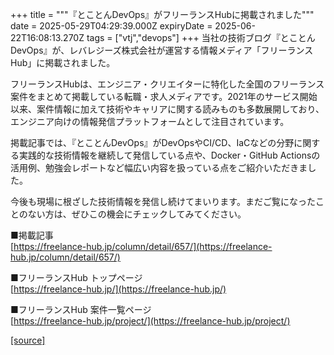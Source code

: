 +++
title = """『とことんDevOps』がフリーランスHubに掲載されました"""
date = 2025-05-29T04:29:39.000Z
expiryDate = 2025-06-22T16:08:13.270Z
tags = ["vtj","devops"]
+++
当社の技術ブログ『とことんDevOps』が、レバレジーズ株式会社が運営する情報メディア「フリーランスHub」に掲載されました。

フリーランスHubは、エンジニア・クリエイターに特化した全国のフリーランス案件をまとめて掲載している転職・求人メディアです。2021年のサービス開始以来、案件情報に加えて技術やキャリアに関する読みものも多数展開しており、エンジニア向けの情報発信プラットフォームとして注目されています。

掲載記事では、『とことんDevOps』がDevOpsやCI/CD、IaCなどの分野に関する実践的な技術情報を継続して発信している点や、Docker・GitHub Actionsの活用例、勉強会レポートなど幅広い内容を扱っている点をご紹介いただきました。

今後も現場に根ざした技術情報を発信し続けてまいります。まだご覧になったことのない方は、ぜひこの機会にチェックしてみてください。

■掲載記事  
[https://freelance-hub.jp/column/detail/657/](https://freelance-hub.jp/column/detail/657/)

■フリーランスHub トップページ  
[https://freelance-hub.jp/](https://freelance-hub.jp/)

■フリーランスHub 案件一覧ページ  
[https://freelance-hub.jp/project/](https://freelance-hub.jp/project/)

[[source]](https://devops-blog.virtualtech.jp/entry/20250529/1748492979)

